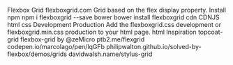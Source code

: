 Flexbox Grid flexboxgrid.com Grid based on the flex display property. Install npm npm i flexboxgrid --save bower bower install flexboxgrid cdn CDNJS html <link rel="stylesheet" href="//cdnjs.cloudflare.com/ajax/libs/flexboxgrid/6.3.1/flexboxgrid.min.css" type="text/css" > css Development Production Add the flexboxgrid.css development or flexboxgrid.min.css production to your html page. html <link rel="stylesheet" href="css/flexboxgrid.min.css" type="text/css"> Inspiration topcoat-grid flexbox-grid by @zeMicro ptb2.me/flexgrid codepen.io/marcolago/pen/lqGFb philipwalton.github.io/solved-by-flexbox/demos/grids davidwalsh.name/stylus-grid